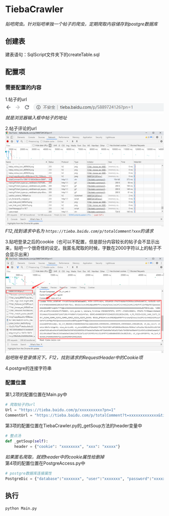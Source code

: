 # TiebaCrawler
*贴吧爬虫。针对贴吧单独一个帖子的爬虫，定期爬取内容储存到postgre数据库*  

## 创建表
建表语句：SqlScript文件夹下的createTable.sql

## 配置项
### 需要配置的内容
1.帖子的url    
![urlSample](/Image/urlSample.png)  
*就是浏览器输入框中帖子的地址* 
   
2.帖子评论的url  
![commentUrlSample](/Image/commentUrlSample.png)  
*F12,找到请求中名为    `https://tieba.baidu.com/p/totalComment?xxx`的请求*

3.贴吧登录之后的cookie（也可以不配置，但是部分内容较长的帖子会不显示出来，贴吧一个很奇怪的设定。我匿名爬取的时候，字数在2000字符以上的帖子不会显示出来） 
![cookieSample](/Image/cookieSample.png)  
*贴吧账号登录情况下。F12，找到请求的RequestHeader中的Cookie项*  

4.postgre的连接字符串

### 配置位置
第1,2项的配置位置在Main.py中
```python
# 爬取帖子的url
Url = "https://tieba.baidu.com/p/xxxxxxxxxx?pn=1"
CommentUrl = "https://tieba.baidu.com/p/totalComment?t=xxxxxxxxxxxxx&tid=xxxxxxxxxx&fid=xxxxxxx&pn=1"
```
第3项的配置位置在TiebaCrawler.py的_getSoup方法的header变量中
```python
# 整点汤
def _getSoup(self):
    header = {"cookie": "xxxxxxxx", "xxx": "xxxxx"}
```
*如果匿名爬取，就把header中的cookie属性给删掉*  
第4项的配置位置在PostgreAccess.py中
```python
# postgre数据库连接属性
PostgreDic = {"database":"xxxxxxx", "user":"xxxxxxx", "password":"xxxxxxx.", "host":"localhost", "port":5432}
```

## 执行
`python Main.py`